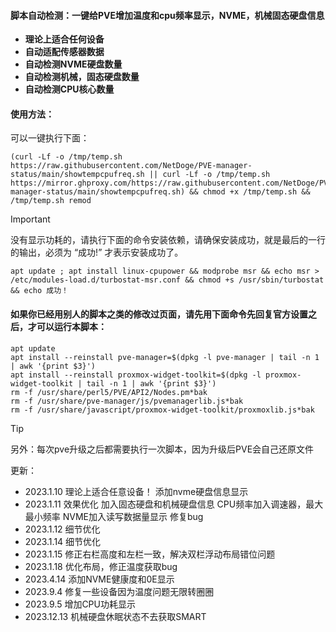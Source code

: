 #### 脚本自动检测：一键给PVE增加温度和cpu频率显示，NVME，机械固态硬盘信息

- **理论上适合任何设备**
- **自动适配传感器数据**
- **自动检测NVME硬盘数量**
- **自动检测机械，固态硬盘数量**
- **自动检测CPU核心数量**

#### 使用方法：

可以一键执行下面：

```
(curl -Lf -o /tmp/temp.sh https://raw.githubusercontent.com/NetDoge/PVE-manager-status/main/showtempcpufreq.sh || curl -Lf -o /tmp/temp.sh https://mirror.ghproxy.com/https://raw.githubusercontent.com/NetDoge/PVE-manager-status/main/showtempcpufreq.sh) && chmod +x /tmp/temp.sh && /tmp/temp.sh remod
```

> [!IMPORTANT]
>
> 没有显示功耗的，请执行下面的命令安装依赖，请确保安装成功，就是最后的一行的输出，必须为 “成功!” 才表示安装成功了。

```
apt update ; apt install linux-cpupower && modprobe msr && echo msr > /etc/modules-load.d/turbostat-msr.conf && chmod +s /usr/sbin/turbostat && echo 成功！
```

#### 如果你已经用别人的脚本之类的修改过页面，请先用下面命令先回复官方设置之后，才可以运行本脚本：

```
apt update
apt install --reinstall pve-manager=$(dpkg -l pve-manager | tail -n 1 | awk '{print $3}')
apt install --reinstall proxmox-widget-toolkit=$(dpkg -l proxmox-widget-toolkit | tail -n 1 | awk '{print $3}')
rm -f /usr/share/perl5/PVE/API2/Nodes.pm*bak
rm -f /usr/share/pve-manager/js/pvemanagerlib.js*bak
rm -f /usr/share/javascript/proxmox-widget-toolkit/proxmoxlib.js*bak
```

> [!TIP]
>
> 另外：每次pve升级之后都需要执行一次脚本，因为升级后PVE会自己还原文件





更新：

- 2023.1.10
  理论上适合任意设备！
  添加nvme硬盘信息显示
- 2023.1.11
  效果优化
  加入固态硬盘和机械硬盘信息
  CPU频率加入调速器，最大最小频率
  NVME加入读写数据量显示
  修复bug
- 2023.1.12
  细节优化
- 2023.1.14
  细节优化
- 2023.1.15
  修正右栏高度和左栏一致，解决双栏浮动布局错位问题
- 2023.1.18
  优化布局，修正温度获取bug
- 2023.4.14
  添加NVME健康度和0E显示
- 2023.9.4
  修复一些设备因为温度问题无限转圈圈
- 2023.9.5
  增加CPU功耗显示
- 2023.12.13
  机械硬盘休眠状态不去获取SMART
